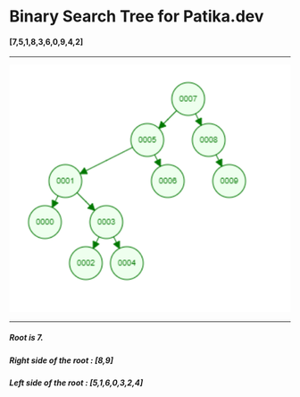 # Binary Search Tree for Patika.dev
#### [7,5,1,8,3,6,0,9,4,2]

---

![Binary Search Tree](./binary_search_tree.png)

---

##### Root is 7. 
##### Right side of the root : [8,9]
##### Left side of the root : [5,1,6,0,3,2,4]